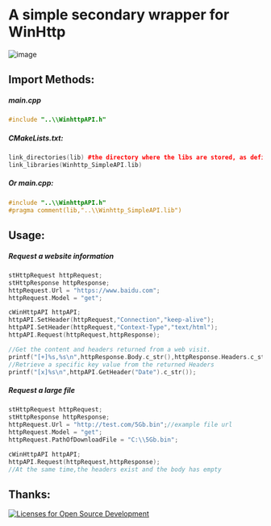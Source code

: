 # A simple secondary wrapper for WinHttp

![image](https://learn.microsoft.com/en-us/windows/win32/winhttp/images/art-winhttp3.png)
## Import Methods:
##### main.cpp
```c++
#include "..\\WinhttpAPI.h"
```
##### CMakeLists.txt:
```c++
link_directories(lib) #the directory where the libs are stored, as defined by you. like ..\\lib
link_libraries(Winhttp_SimpleAPI.lib)
```
##### Or main.cpp:
```c++
#include "..\\WinhttpAPI.h"
#pragma comment(lib,"..\\Winhttp_SimpleAPI.lib")
```
## Usage:
##### Request a website information
```c++
stHttpRequest httpRequest;
stHttpResponse httpResponse;
httpRequest.Url = "https://www.baidu.com";
httpRequest.Model = "get";

cWinHttpAPI httpAPI;
httpAPI.SetHeader(httpRequest,"Connection","keep-alive");
httpAPI.SetHeader(httpRequest,"Context-Type","text/html");
httpAPI.Request(httpRequest,httpResponse);

//Get the content and headers returned from a web visit.
printf("[+]%s,%s\n",httpResponse.Body.c_str(),httpResponse.Headers.c_str());
//Retrieve a specific key value from the returned Headers
printf("[x]%s\n",httpAPI.GetHeader("Date").c_str());
```
##### Request a large file
```c++
stHttpRequest httpRequest;
stHttpResponse httpResponse;
httpRequest.Url = "http://test.com/5Gb.bin";//example file url
httpRequest.Model = "get";
httpRequest.PathOfDownloadFile = "C:\\5Gb.bin";

cWinHttpAPI httpAPI;
httpAPI.Request(httpRequest,httpResponse);
//At the same time,the headers exist and the body has empty
```

## Thanks:
[![Licenses for Open Source Development](https://img.shields.io/badge/JetBrains-Open%20Source%20License-white?logo=JetBrains&style=plastic)](https://www.jetbrains.com/community/opensource/#support)
